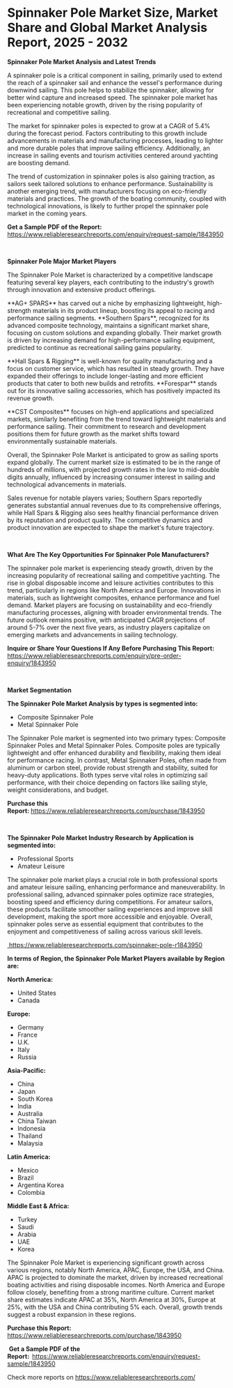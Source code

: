 <p><h1>Spinnaker Pole Market Size, Market Share and Global Market Analysis Report, 2025 - 2032</h1></p><p><strong>Spinnaker Pole Market Analysis and Latest Trends</strong></p>
<p><p>A spinnaker pole is a critical component in sailing, primarily used to extend the reach of a spinnaker sail and enhance the vessel's performance during downwind sailing. This pole helps to stabilize the spinnaker, allowing for better wind capture and increased speed. The spinnaker pole market has been experiencing notable growth, driven by the rising popularity of recreational and competitive sailing.</p><p>The market for spinnaker poles is expected to grow at a CAGR of 5.4% during the forecast period. Factors contributing to this growth include advancements in materials and manufacturing processes, leading to lighter and more durable poles that improve sailing efficiency. Additionally, an increase in sailing events and tourism activities centered around yachting are boosting demand. </p><p>The trend of customization in spinnaker poles is also gaining traction, as sailors seek tailored solutions to enhance performance. Sustainability is another emerging trend, with manufacturers focusing on eco-friendly materials and practices. The growth of the boating community, coupled with technological innovations, is likely to further propel the spinnaker pole market in the coming years.</p></p>
<p><strong>Get a Sample PDF of the Report:&nbsp;</strong> <a href="https://www.reliableresearchreports.com/enquiry/request-sample/1843950?utm_campaign=2119&utm_medium=2&utm_source=Github&utm_content=ia&utm_term=18022025&utm_id=spinnaker-pole">https://www.reliableresearchreports.com/enquiry/request-sample/1843950</a></p>
<p>&nbsp;</p>
<p><strong>Spinnaker Pole Major Market Players</strong></p>
<p><p>The Spinnaker Pole Market is characterized by a competitive landscape featuring several key players, each contributing to the industry's growth through innovation and extensive product offerings.</p><p>**AG+ SPARS** has carved out a niche by emphasizing lightweight, high-strength materials in its product lineup, boosting its appeal to racing and performance sailing segments. **Southern Spars**, recognized for its advanced composite technology, maintains a significant market share, focusing on custom solutions and expanding globally. Their market growth is driven by increasing demand for high-performance sailing equipment, predicted to continue as recreational sailing gains popularity.</p><p>**Hall Spars & Rigging** is well-known for quality manufacturing and a focus on customer service, which has resulted in steady growth. They have expanded their offerings to include longer-lasting and more efficient products that cater to both new builds and retrofits. **Forespar** stands out for its innovative sailing accessories, which has positively impacted its revenue growth. </p><p>**CST Composites** focuses on high-end applications and specialized markets, similarly benefiting from the trend toward lightweight materials and performance sailing. Their commitment to research and development positions them for future growth as the market shifts toward environmentally sustainable materials.</p><p>Overall, the Spinnaker Pole Market is anticipated to grow as sailing sports expand globally. The current market size is estimated to be in the range of hundreds of millions, with projected growth rates in the low to mid-double digits annually, influenced by increasing consumer interest in sailing and technological advancements in materials.</p><p>Sales revenue for notable players varies; Southern Spars reportedly generates substantial annual revenues due to its comprehensive offerings, while Hall Spars & Rigging also sees healthy financial performance driven by its reputation and product quality. The competitive dynamics and product innovation are expected to shape the market's future trajectory.</p></p>
<p>&nbsp;</p>
<p><strong>What Are The Key Opportunities For Spinnaker Pole Manufacturers?</strong></p>
<p><p>The spinnaker pole market is experiencing steady growth, driven by the increasing popularity of recreational sailing and competitive yachting. The rise in global disposable income and leisure activities contributes to this trend, particularly in regions like North America and Europe. Innovations in materials, such as lightweight composites, enhance performance and fuel demand. Market players are focusing on sustainability and eco-friendly manufacturing processes, aligning with broader environmental trends. The future outlook remains positive, with anticipated CAGR projections of around 5-7% over the next five years, as industry players capitalize on emerging markets and advancements in sailing technology.</p></p>
<p><strong>Inquire or Share Your Questions If Any Before Purchasing This Report:</strong> <a href="https://www.reliableresearchreports.com/enquiry/pre-order-enquiry/1843950?utm_campaign=2119&utm_medium=2&utm_source=Github&utm_content=ia&utm_term=18022025&utm_id=spinnaker-pole">https://www.reliableresearchreports.com/enquiry/pre-order-enquiry/1843950</a></p>
<p>&nbsp;</p>
<p><strong>Market Segmentation</strong></p>
<p><strong>The Spinnaker Pole Market Analysis by types is segmented into:</strong></p>
<p><ul><li>Composite Spinnaker Pole</li><li>Metal Spinnaker Pole</li></ul></p>
<p><p>The Spinnaker Pole market is segmented into two primary types: Composite Spinnaker Poles and Metal Spinnaker Poles. Composite poles are typically lightweight and offer enhanced durability and flexibility, making them ideal for performance racing. In contrast, Metal Spinnaker Poles, often made from aluminum or carbon steel, provide robust strength and stability, suited for heavy-duty applications. Both types serve vital roles in optimizing sail performance, with their choice depending on factors like sailing style, weight considerations, and budget.</p></p>
<p><strong>Purchase this Report:&nbsp;</strong><a href="https://www.reliableresearchreports.com/purchase/1843950?utm_campaign=2119&utm_medium=2&utm_source=Github&utm_content=ia&utm_term=18022025&utm_id=spinnaker-pole">https://www.reliableresearchreports.com/purchase/1843950</a></p>
<p>&nbsp;</p>
<p><strong>The Spinnaker Pole Market Industry Research by Application is segmented into:</strong></p>
<p><ul><li>Professional Sports</li><li>Amateur Leisure</li></ul></p>
<p><p>The spinnaker pole market plays a crucial role in both professional sports and amateur leisure sailing, enhancing performance and maneuverability. In professional sailing, advanced spinnaker poles optimize race strategies, boosting speed and efficiency during competitions. For amateur sailors, these products facilitate smoother sailing experiences and improve skill development, making the sport more accessible and enjoyable. Overall, spinnaker poles serve as essential equipment that contributes to the enjoyment and competitiveness of sailing across various skill levels.</p></p>
<p><a href="https://www.reliableresearchreports.com/spinnaker-pole-r1843950?utm_campaign=2119&utm_medium=2&utm_source=Github&utm_content=ia&utm_term=18022025&utm_id=spinnaker-pole">&nbsp;https://www.reliableresearchreports.com/spinnaker-pole-r1843950</a></p>
<p><strong>In terms of Region, the Spinnaker Pole Market Players available by Region are:</strong></p>
<p>
    <p> <strong> North America: </strong>
        <ul>
            <li>United States</li>
            <li>Canada</li>
        </ul>
        </p> 
    <p> <strong> Europe: </strong>
        <ul>
            <li>Germany</li>
            <li>France</li>
            <li>U.K.</li>
            <li>Italy</li>
            <li>Russia</li>
        </ul>
        </p> 
    <p> <strong> Asia-Pacific: </strong>
        <ul>
            <li>China</li>
            <li>Japan</li>
            <li>South Korea</li>
            <li>India</li>
            <li>Australia</li>
            <li>China Taiwan</li>
            <li>Indonesia</li>
            <li>Thailand</li>
            <li>Malaysia</li>
        </ul>
        </p> 
    <p> <strong> Latin America: </strong>
        <ul>
            <li>Mexico</li>
            <li>Brazil</li>
            <li>Argentina Korea</li>
            <li>Colombia</li>
        </ul>
        </p> 
    <p> <strong> Middle East & Africa: </strong>
        <ul>
            <li>Turkey</li>
            <li>Saudi</li>
            <li>Arabia</li>
            <li>UAE</li>
            <li>Korea</li>
        </ul>
    </p>
    </p>
<p><p>The Spinnaker Pole Market is experiencing significant growth across various regions, notably North America, APAC, Europe, the USA, and China. APAC is projected to dominate the market, driven by increased recreational boating activities and rising disposable incomes. North America and Europe follow closely, benefiting from a strong maritime culture. Current market share estimates indicate APAC at 35%, North America at 30%, Europe at 25%, with the USA and China contributing 5% each. Overall, growth trends suggest a robust expansion in these regions.</p></p>
<p><strong>Purchase this Report: </strong><a href="https://www.reliableresearchreports.com/purchase/1843950?utm_campaign=2119&utm_medium=2&utm_source=Github&utm_content=ia&utm_term=18022025&utm_id=spinnaker-pole">https://www.reliableresearchreports.com/purchase/1843950</a></p>
<p>&nbsp;<strong>Get a Sample PDF of the Report:&nbsp;&nbsp;</strong><a href="https://www.reliableresearchreports.com/enquiry/request-sample/1843950?utm_campaign=2119&utm_medium=2&utm_source=Github&utm_content=ia&utm_term=18022025&utm_id=spinnaker-pole">https://www.reliableresearchreports.com/enquiry/request-sample/1843950</a></p>
<p><strong></strong></p>
<p>Check more reports on <a href="https://www.reliableresearchreports.com/?utm_campaign=2119&utm_medium=2&utm_source=Github&utm_content=ia&utm_term=18022025&utm_id=spinnaker-pole">https://www.reliableresearchreports.com/</a></p>